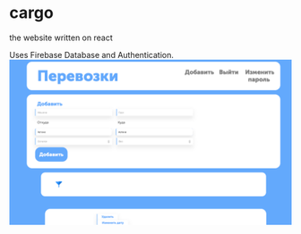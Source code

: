 # cargo
the website written on react

Uses Firebase Database and Authentication.
![](https://github.com/ElzhanErkebulan/cargo/blob/master/Снимок%20экрана%202018-09-24%20в%2022.28.23.png)

